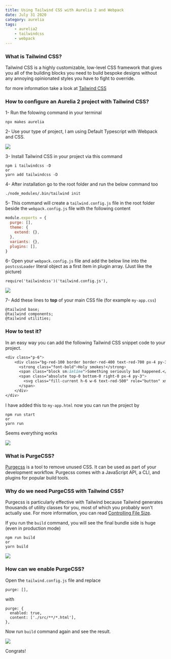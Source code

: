 ```yaml
---
title: Using Tailwind CSS with Aurelia 2 and Webpack
date: July 31 2020
category: aurelia
tags:
    - aurelia2
    - tailwindcss
    - webpack
---
```


### What is Tailwind CSS?

Tailwind CSS is a highly customizable, low-level CSS framework that gives you all of the building blocks you need to build bespoke designs without any annoying opinionated styles you have to fight to override.

for more information take a look at [Tailwind CSS](https://tailwindcss.com/)

<!-- more -->

### How to configure an Aurelia 2 project with Tailwind CSS?

1- Run the folowing command in your terminal

`npx makes aurelia`

2- Use your type of project, I am using Default Typescript with Webpack and CSS.

![](/images/aurelia-2-with-tailwindcss-and-webpack/1.png)

3- Install Tailwind CSS in your project via this command

```
npm i tailwindcss -D
or
yarn add tailwindcss -D
```

4- After installation go to the root folder and run the below command too

`./node_modules/.bin/tailwind init`

5- This command will create a `tailwind.config.js` file in the root folder beside the `webpack.config.js` file with the following content

```js
module.exports = {
  purge: [],
  theme: {
    extend: {},
  },
  variants: {},
  plugins: [],
}
```

6- Open your `webpack.config.js` file and add the below line into the `postcssLoader` literal object as a first item in plugin array. (Just like the picture)

`require('tailwindcss')('tailwind.config.js'),`

![](/images/aurelia-2-with-tailwindcss-and-webpack/2.png)

7- Add these lines to **top** of your main CSS file (for example `my-app.css`)

```
@tailwind base;
@tailwind components;
@tailwind utilities;
```

### How to test it?

In an easy way you can add the following Tailwind CSS snippet code to your project.

```css
<div class="p-6">
	<div class="bg-red-100 border border-red-400 text-red-700 px-4 py-3 rounded relative" role="alert">
	  <strong class="font-bold">Holy smokes!</strong>
	  <span class="block sm:inline">Something seriously bad happened.</span>
	  <span class="absolute top-0 bottom-0 right-0 px-4 py-3">
		<svg class="fill-current h-6 w-6 text-red-500" role="button" xmlns="http://www.w3.org/2000/svg" viewBox="0 0 20 20"><title>Close</title><path d="M14.348 14.849a1.2 1.2 0 0 1-1.697 0L10 11.819l-2.651 3.029a1.2 1.2 0 1 1-1.697-1.697l2.758-3.15-2.759-3.152a1.2 1.2 0 1 1 1.697-1.697L10 8.183l2.651-3.031a1.2 1.2 0 1 1 1.697 1.697l-2.758 3.152 2.758 3.15a1.2 1.2 0 0 1 0 1.698z"/></svg>
	  </span>
	</div>
</div>
```

I have added this to `my-app.html` now you can run the project by 

```
npm run start
or
yarn run 
```

Seems everything works

![](/images/aurelia-2-with-tailwindcss-and-webpack/3.png)

### What is PurgeCSS?

[Purgecss](https://github.com/FullHuman/purgecss) is a tool to remove unused CSS. It can be used as part of your development workflow. Purgecss comes with a JavaScript API, a CLI, and plugins for popular build tools.

### Why do we need PurgeCSS with Tailwind CSS?

Purgecss is particularly effective with Tailwind because Tailwind generates thousands of utility classes for you, most of which you probably won't actually use. For more information, you can read [Controlling File Size](https://tailwindcss.com/docs/controlling-file-size/).

If you run the `build` command, you will see the final bundle side is huge (even in production mode)

```
npm run build
or
yarn build 
```

![](/images/aurelia-2-with-tailwindcss-and-webpack/4.png)

### How can we enable PurgeCSS?

Open the `tailwind.config.js` file and replace 

```
purge: [],
```

with

```
purge: {
  enabled: true,
  content: ['./src/**/*.html'],
},
```

Now run `build` command again and see the result.

![](/images/aurelia-2-with-tailwindcss-and-webpack/5.png)

Congrats!


